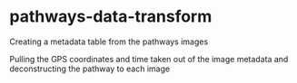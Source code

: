 # pathways-data-transform

Creating a metadata table from the pathways images

Pulling the GPS coordinates and time taken out of the image metadata and deconstructing the pathway to each image
